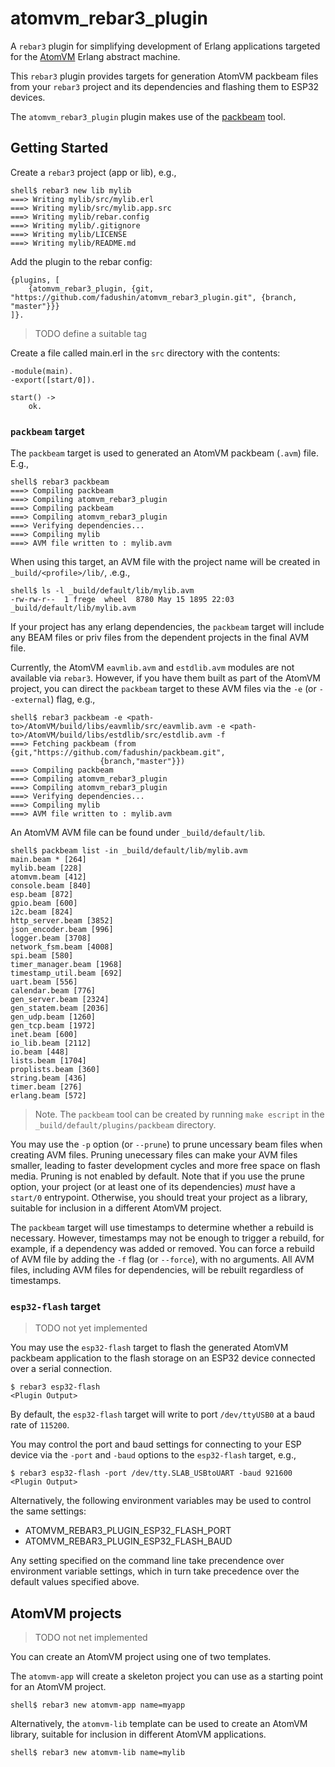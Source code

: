 # atomvm_rebar3_plugin

A `rebar3` plugin for simplifying development of Erlang applications targeted for the <a href="http://github.com/bettio/AtomVM">AtomVM</a> Erlang abstract machine.

This `rebar3` plugin provides targets for generation AtomVM packbeam files from your `rebar3` project and its dependencies and flashing them to ESP32 devices.

The `atomvm_rebar3_plugin` plugin makes use of the <a href="https://github.com/fadushin/packbeam">packbeam</a> tool.

## Getting Started

Create a `rebar3` project (app or lib), e.g.,

    shell$ rebar3 new lib mylib
    ===> Writing mylib/src/mylib.erl
    ===> Writing mylib/src/mylib.app.src
    ===> Writing mylib/rebar.config
    ===> Writing mylib/.gitignore
    ===> Writing mylib/LICENSE
    ===> Writing mylib/README.md

Add the plugin to the rebar config:

    {plugins, [
        {atomvm_rebar3_plugin, {git, "https://github.com/fadushin/atomvm_rebar3_plugin.git", {branch, "master"}}}
    ]}.

> TODO define a suitable tag

Create a file called main.erl in the `src` directory with the contents:

    -module(main).
    -export([start/0]).

    start() ->
        ok.

### `packbeam` target

The `packbeam` target is used to generated an AtomVM packbeam (`.avm`) file.  E.g.,

    shell$ rebar3 packbeam
    ===> Compiling packbeam
    ===> Compiling atomvm_rebar3_plugin
    ===> Compiling packbeam
    ===> Compiling atomvm_rebar3_plugin
    ===> Verifying dependencies...
    ===> Compiling mylib
    ===> AVM file written to : mylib.avm

When using this target, an AVM file with the project name will be created in `_build/<profile>/lib/`, .e.g.,

    shell$ ls -l _build/default/lib/mylib.avm
    -rw-rw-r--  1 frege  wheel  8780 May 15 1895 22:03 _build/default/lib/mylib.avm

If your project has any erlang dependencies, the `packbeam` target will include any BEAM files or priv files from the dependent projects in the final AVM file.

Currently, the AtomVM `eavmlib.avm` and `estdlib.avm` modules are not available via `rebar3`.  However, if you have them built as part of the AtomVM project, you can direct the `packbeam` target to these AVM files via the `-e` (or `--external`) flag, e.g.,

    shell$ rebar3 packbeam -e <path-to>/AtomVM/build/libs/eavmlib/src/eavmlib.avm -e <path-to>/AtomVM/build/libs/estdlib/src/estdlib.avm -f
    ===> Fetching packbeam (from {git,"https://github.com/fadushin/packbeam.git",
                        {branch,"master"}})
    ===> Compiling packbeam
    ===> Compiling atomvm_rebar3_plugin
    ===> Compiling atomvm_rebar3_plugin
    ===> Verifying dependencies...
    ===> Compiling mylib
    ===> AVM file written to : mylib.avm

An AtomVM AVM file can be found under `_build/default/lib`.

    shell$ packbeam list -in _build/default/lib/mylib.avm
    main.beam * [264]
    mylib.beam [228]
    atomvm.beam [412]
    console.beam [840]
    esp.beam [872]
    gpio.beam [600]
    i2c.beam [824]
    http_server.beam [3852]
    json_encoder.beam [996]
    logger.beam [3708]
    network_fsm.beam [4008]
    spi.beam [580]
    timer_manager.beam [1968]
    timestamp_util.beam [692]
    uart.beam [556]
    calendar.beam [776]
    gen_server.beam [2324]
    gen_statem.beam [2036]
    gen_udp.beam [1260]
    gen_tcp.beam [1972]
    inet.beam [600]
    io_lib.beam [2112]
    io.beam [448]
    lists.beam [1704]
    proplists.beam [360]
    string.beam [436]
    timer.beam [276]
    erlang.beam [572]

> Note.  The `packbeam` tool can be created by running `make escript` in the `_build/default/plugins/packbeam` directory.

You may use the `-p` option (or `--prune`) to prune uncessary beam files when creating AVM files.  Pruning unecessary files can make your AVM files smaller, leading to faster development cycles and more free space on flash media.  Pruning is not enabled by default.  Note that if you use the prune option, your project (or at least one of its dependencies) _must_ have a `start/0` entrypoint.  Otherwise, you should treat your project as a library, suitable for inclusion in a different AtomVM project.

The `packbeam` target will use timestamps to determine whether a rebuild is necessary.  However, timestamps may not be enough to trigger a rebuild, for example, if a dependency was added or removed.  You can force a rebuild of AVM file by adding the `-f` flag (or `--force`), with no arguments.  All AVM files, including AVM files for dependencies, will be rebuilt regardless of timestamps.

### `esp32-flash` target

> TODO not yet implemented

You may use the `esp32-flash` target to flash the generated AtomVM packbeam application to the flash storage on an ESP32 device connected over a serial connection.

    $ rebar3 esp32-flash
    <Plugin Output>

By default, the `esp32-flash` target will write to port `/dev/ttyUSB0` at a baud rate of `115200`.

You may control the port and baud settings for connecting to your ESP device via the `-port` and `-baud` options to the `esp32-flash` target, e.g.,

    $ rebar3 esp32-flash -port /dev/tty.SLAB_USBtoUART -baud 921600
    <Plugin Output>

Alternatively, the following environment variables may be used to control the same settings:

* ATOMVM_REBAR3_PLUGIN_ESP32_FLASH_PORT
* ATOMVM_REBAR3_PLUGIN_ESP32_FLASH_BAUD

Any setting specified on the command line take precendence over environment variable settings, which in turn take precedence over the default values specified above.


## AtomVM projects

> TODO not net implemented

You can create an AtomVM project using one of two templates.

The `atomvm-app` will create a skeleton project you can use as a starting point for an AtomVM project.

    shell$ rebar3 new atomvm-app name=myapp

Alternatively, the `atomvm-lib` template can be used to create an AtomVM library, suitable for inclusion in different AtomVM applications.

    shell$ rebar3 new atomvm-lib name=mylib
